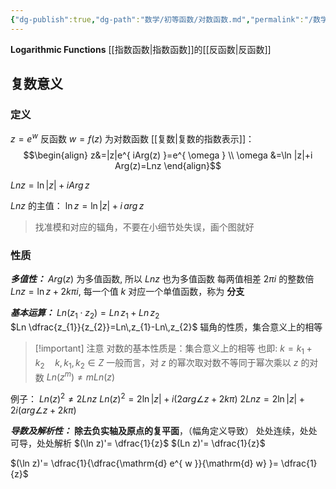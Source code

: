 ```yaml
---
{"dg-publish":true,"dg-path":"数学/初等函数/对数函数.md","permalink":"/数学/初等函数/对数函数/","dgPassFrontmatter":true,"noteIcon":"","created":"2024-05-21T15:20:28.154+08:00","updated":"2024-05-29T14:52:51.197+08:00"}
---
```


**Logarithmic Functions**
[[指数函数\|指数函数]]的[[反函数\|反函数]]
## 复数意义
### 定义
$z=e^{ w }$ 反函数 $w=f(z)$ 为对数函数
[[复数\|复数的指数表示]]：
$$\begin{align}
z&=|z|e^{ iArg(z) }=e^{ \omega  } \\
\omega &=\ln |z|+i Arg(z)=Lnz
\end{align}$$

$Ln z=\ln |z|+iArg\,z$

$Lnz$ 的主值：
$\ln z=\ln |z|+i\,arg\,z$    

>找准模和对应的辐角，不要在小细节处失误，画个图就好
### 性质
***多值性：***
$Arg(z)$ 为多值函数, 所以 $Lnz$ 也为多值函数
每两值相差 $2\pi i$ 的整数倍
$Lnz=\ln z+2k\pi i$, 每一个值 $k$ 对应一个单值函数，称为 **分支**

***基本运算：***
$Ln(z_{1}\cdot z_{2})=Ln\,z_{1}+Ln\,z_{2}$      
$Ln \dfrac{z_{1}}{z_{2}}=Ln\,z_{1}-Ln\,z_{2}$
辐角的性质，集合意义上的相等

>[!important] 注意
>对数的基本性质是：集合意义上的相等
>也即: $k=k_{1}+k_{2}\quad k,k_{1},k_{2}\in Z$
>一般而言，对 $z$ 的幂次取对数不等同于幂次乘以 $z$ 的对数
> $Ln(z^{m})\neq mLn(z)$

例子：
 $Ln(z)^{2}\neq 2Lnz$
$Ln(z)^{2}=2\ln \left\lvert  z \right\rvert+i( 2arg \angle z+2k\pi)$
$2Ln z=2\ln \left\lvert  z \right\rvert+2i( arg \angle z+2k\pi)$

***导数及解析性：***
**除去负实轴及原点的复平面**，（幅角定义导致）
处处连续，处处可导，处处解析 
$(\ln z)'= \dfrac{1}{z}$
$(Ln z)'= \dfrac{1}{z}$

$(\ln z)'= \dfrac{1}{\dfrac{\mathrm{d} e^{ w }}{\mathrm{d} w} }= \dfrac{1}{z}$


